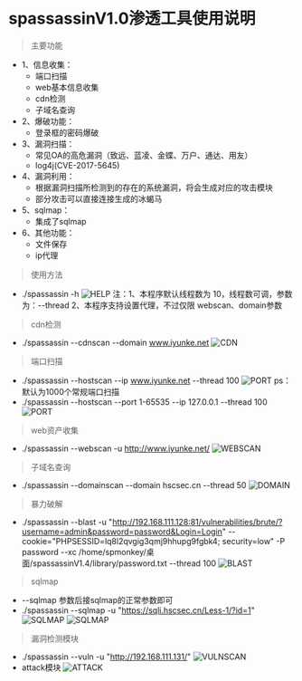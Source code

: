 # spassassinV1.0渗透工具使用说明

> 主要功能
+ 1、信息收集：
  + 端口扫描
  + web基本信息收集
  + cdn检测
  + 子域名查询
+ 2、爆破功能：
  + 登录框的密码爆破
+ 3、漏洞扫描：
  + 常见OA的高危漏洞（致远、蓝凌、金蝶、万户、通达、用友）
  + log4j(CVE-2017-5645)
+ 4、漏洞利用：
  + 根据漏洞扫描所检测到的存在的系统漏洞，将会生成对应的攻击模块
  + 部分攻击可以直接连接生成的冰蝎马
+ 5、sqlmap：
  + 集成了sqlmap
+ 6、其他功能：
  + 文件保存 
  + ip代理

> 使用方法

* ./spassassin -h
![HELP](./picture/help.png)
注：1、本程序默认线程数为 10，线程数可调，参数为：--thread
   2、本程序支持设置代理，不过仅限 webscan、domain参数

> cdn检测

* ./spassassin --cdnscan --domain www.iyunke.net
![CDN](./picture/cdnscan.png)

> 端口扫描

* ./spassassin --hostscan --ip www.iyunke.net --thread 100
![PORT](./picture/port1.png)
ps：默认为1000个常规端口扫描
* ./spassassin --hostscan --port 1-65535 --ip 127.0.0.1 --thread 100
![PORT](./picture/port2.png)

> web资产收集

* ./spassassin --webscan -u http://www.iyunke.net/
![WEBSCAN](./picture/webscan.png)

> 子域名查询

* ./spassassin --domainscan --domain hscsec.cn --thread 50 
![DOMAIN](./picture/domain.png)

> 暴力破解

* ./spassassin --blast -u "http://192.168.111.128:81/vulnerabilities/brute/?username=admin&password=password&Login=Login" --cookie="PHPSESSID=lq8l2qvgig3qmj9hhupg9fgbk4; security=low" -P password --xc /home/spmonkey/桌面/spassassinV1.4/library/password.txt --thread 100
![BLAST](./picture/blast.png)

> sqlmap

* --sqlmap 参数后接sqlmap的正常参数即可
* ./spassassin --sqlmap -u "https://sqli.hscsec.cn/Less-1/?id=1"
![SQLMAP](./picture/sqlmap1.png)
![SQLMAP](./picture/sqlmap2.png)

> 漏洞检测模块

* ./spassassin --vuln -u "http://192.168.111.131/"
![VULNSCAN](./picture/vulnscan.png)
* attack模块
![ATTACK](./picture/attack.png)

